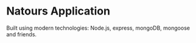 # Natours Application

Built using modern technologies: Node.js, express, mongoDB, mongoose and friends.
